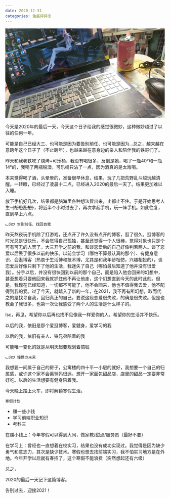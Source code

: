 ```yaml
---
date: 2020-12-31
categories: 兔酱碎碎念
---
```




![](https://raw.githubusercontent.com/Rainbow0526/PictureGithub/master/2020_12/001.jpg)

今天是2020年的最后一天，今天这个日子给我的感觉很微妙，这种微妙超过了以往的任何一年。

可能是自己已经大三、也可能是因为要告别前任、也可能是因为...总之，越来越在意跨年这个日子了（不止跨年），也越来越在意身边的亲人和陪伴我的铁哥们了。

昨天和我老铁吃了烧烤+可乐桶，我没有喝很多，反倒是她，喝了一瓶40°和一瓶14°的，我喝了两瓶锐澳，可乐桶只沾了一点，因为酒真的是太难喝。

本来觉得喝了酒，头晕晕的，准备很早休息，结果，玩了几把荒野乱斗越玩越清醒。一转眼，已经过了凌晨十二点，已经进入2020的最后一天了。结果更加难以入睡。

放下手机好几次，结果都是脑海里各种想法冒出来，止都止不住。于是开始思考人生~~（胡思乱想）~~，将近半个小时过去了，再次拿起手机，玩一阵手机。如此往复，直到早上六点。

`ᓚᘏᗢ 告别前任、找回自我`

昨天熬夜玩手机除了打游戏，还点开了许久没有点开的博客，逛了很久。逛博客的时光总是很快乐，不会觉得自己孤独，甚至还觉得一个人很棒，觉得对象也只是个可有可无的人罢了。大三开学之前的我，和谈恋爱后的自己好像判若两人。谈了恋爱以后丢了很多以前的快乐。以前会学习（哪怕不算最认真的那个）、有健身意识、会逛博客（热衷于生活博和技术博，尤其是和我年龄相仿，兴趣相投的），谈恋爱后好像只剩下了他的生活，我迷失了自己（哪怕最后知道了他并没有很爱我）。分手以后，并没有很快回到以前的那个自己，而是陷入他会回来的幻想中，甚至想着只要他回来我就抓住他不再让他走，这个幻想直到今天的此时此刻。但是，我现在已经知道，一切都不可能了，他不会回来，他也不值得我去爱，他不配得到我的爱。过了今天，就踏入了新的一年，在2021，我不再有所幻想，取而代之的是找寻自我，回归真正的自己。要说这段恋爱很失败，的确是很失败。但是也教会了我很多，也第一次让我感受了两个人的生活是什么样子的。

lsc，再见，希望你以后再也找不见像我一样爱你的人，希望你的生活并不快乐。

以后的我，依旧是那个爱逛博客，爱健身，爱学习的我

以后的我，依旧有亲人、铁兄弟陪着的我

可能唯一变化的就是从明天起要规划着搞钱

`ᓚᘏᗢ 憧憬の未来`

我想要一间属于自己的房子，公寓楼的四十平一小层的就好，我想要一个自己的归属感，或许这个家不会离爸妈很远。想开一家面包甜品店，店里的甜品一定要非常好吃。以后的生活想要有健身陪着我。

今天晚上踏上火车，即将解锁寒假生活。

`寒假计划`

* 赚一些小钱
* 学习前端职业知识
* 考科三

在赚小钱上：今年寒假可以得到大同，做家教/甜点/服务员（最好不要）

在学习上：曾经也一直想着在校实习，结果也没有成功实现过。我觉得是因为缺少勇气和意志力，其次是缺少技术。寒假也想去找前端实习，我不怕实习地方是在外地。今年开学以后就有春招了，这个寒假不能浪费（突然想起还有六级）

总之，

2020的最后一天记下这篇博客。

告别过去，迎接2021！



